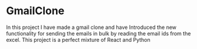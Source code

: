 # GmailClone
In this project I have made a gmail clone and have Introduced the new functionality for sending the emails in bulk by reading the email ids from the excel. This project is a perfect mixture of React and Python
